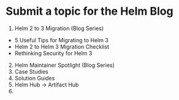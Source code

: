 # Submit a topic for the Helm Blog

1. Helm 2 to 3 Migration (Blog Series)
  * 5 Useful Tips for Migrating to Helm 3
  * Helm 2 to Helm 3 Migration Checklist
  * Rethinking Security for Helm 3
2. Helm Maintainer Spotlight (Blog Series)
3. Case Studies
4. Solution Guides
5. Helm Hub -> Artifact Hub
6. <insert topic here>
